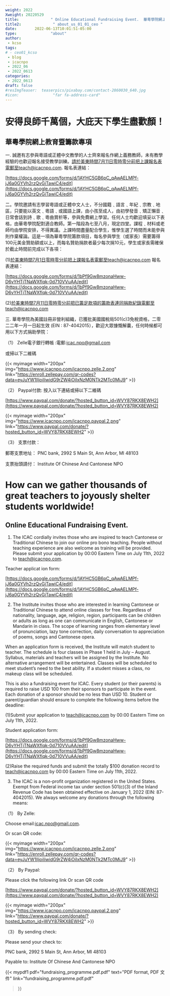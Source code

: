 ```yaml
---
weight: 2022
Xweight: 20220529
title:              " Online Educational Fundraising Event.  華粵學院網上教育暨籌款專項"
title2:              " about_us_01_01_ceo "
date:        2022-06-13T10:01:51-05:00
type:               "about"
author:
 - kcso
tags:
# - ceo01_kcso
 - blog
 - icacnpo
 - 2022_06
 - 2022_0613
categories:
 - 2022_0613
draft: false
#resImgTeaser:  teaserpics/pixabay.com/contact-2860030_640.jpg
#icon:               "far fa-address-card"
---
```



# 安得良師千萬個，大庇天下學生盡歡顏！

## 華粵學院網上教育暨籌款專項

一. 誠邀有志參與粵語或正體中文教學的人士齊來報名作網上義務教師，未有教學經驗的也歡迎報名接受教學訓練。請於美東時間7月11日零時零分前把上課報名表電郵至teach@icacnpo.com.
報名表連結：

[https://docs.google.com/forms/d/1AYHC5GB6pC_qAwAELMPf-jJ6a0GYVh2rzQvGiTawiC4/edit](https://docs.google.com/forms/d/1AYHC5GB6pC_qAwAELMPf-jJ6a0GYVh2rzQvGiTawiC4/edit)

 二。學院邀請有志學習粵語或正體中文人士，不分國籍﹑語言﹑年紀﹑宗教﹑地區，只要能以英文﹑粵語﹑或國語上課，由小孩至成人，由初學發音﹑矯正懶音﹑日常會話到詩﹑歌﹑粵曲賞析等，參與免費網上學習。任何人士均歡迎填妥以下表格，由華粵學院配對適合教師。第一階段為七至八月，現定四堂。課程﹑材料或老師均由學院安排，不得異議。上課時間盡量配合學生，惟學生選了時間而未能參與則作棄權論。這是一項為華粵學院籌款項目，每名參與學生（或家長）需要籌得100元美金贊助額或以上，而每名贊助捐款者最少每次捐10元，學生或家長需確保於截止時間前完成以下各項：

(1)於美東時間7月1日零時零分前把上課報名表電郵至teach@icacnpo.com
報名表連結：

[https://docs.google.com/forms/d/1bPf9Gw8mzonaHww-D6vYHTjTNaWXflqk-0d710VVuAA/edit](https://docs.google.com/forms/d/1bPf9Gw8mzonaHww-D6vYHTjTNaWXflqk-0d710VVuAA/edit)

(2)於美東時間7月11日零時零分前把已籌足款項的籌款表連同捐款紀錄電郵至teach@icacnpo.com

三. 華粵學院為美國註冊非營利組織，已獲批美國國稅局501(c)3免稅資格，二零二二年一月一日起生效  (EIN : 87-4042015），歡迎大眾慷慨解囊，任何時候都可用以下方式捐助學院：

（1） Zelle電子銀行轉帳 :電郵:icac.npo@gmail.com

或掃以下二維碼

{{< myimage width="200px"                        img="https://www.icacnpo.com/icacnpo.zelle.2.png" 
link="https://enroll.zellepay.com/qr-codes?data=eyJuYW1lIjoiIiwidG9rZW4iOiIxNzM0NTk2MTc0MiJ9" >}}


（2） Paypal付款: 按入以下連結或掃以下二維碼

[https://www.paypal.com/donate/?hosted_button_id=WVY87RKX8EWH2](https://www.paypal.com/donate/?hosted_button_id=WVY87RKX8EWH2)

{{< myimage width="200px" img="https://www.icacnpo.com/icacnpo.paypal.2.png" 
link="https://www.paypal.com/donate/?hosted_button_id=WVY87RKX8EWH2" >}}


（3） 支票付款：

郵寄支票地址： PNC bank, 2992 S Main St, Ann Arbor, MI 48103

支票抬頭請付： Institute Of Chinese And Cantonese NPO

# How can we gather thousands of great teachers to joyously shelter students worldwide!

## Online Educational Fundraising Event. 

1. The ICAC cordially invites those who are inspired to teach Cantonese or Traditional Chinese to join our online pro bono teaching. People without teaching experience are also welcome as training will be provided. Please submit your application by 00:00 Eastern Time on July 11th, 2022 to teach@icacnpo.com.
 
Teacher applicat ion form:

[https://docs.google.com/forms/d/1AYHC5GB6pC_qAwAELMPf-jJ6a0GYVh2rzQvGiTawiC4/edit](https://docs.google.com/forms/d/1AYHC5GB6pC_qAwAELMPf-jJ6a0GYVh2rzQvGiTawiC4/edit)
 
2. The Institute invites those who are interested in learning Cantonese or Traditional Chinese to attend online classes for free. Regardless of nationality, language, age, religion, region, participants can be children or adults as long as one can communicate in English, Cantonese or Mandarin in class. The scope of learning ranges from elementary level of pronunciation, lazy tone correction, daily conversation to appreciation of poems, songs and Cantonese opera.
 
When an application form is received, the Institute will match student to teacher. The schedule is four classes in Phase 1 held in July – August. Syllabus, materials and teachers will be assigned by the Institute. No alternative arrangement will be entertained. Classes will be scheduled to meet student’s need to the best ability. If a student misses a class, no makeup class will be scheduled.
 
This is also a fundraising event for ICAC. Every student (or their parents) is required to raise USD 100 from their sponsors to participate in the event. Each donation of a sponsor should be no less than USD 10. Student or parent/guardian should ensure to complete the following items before the deadline:
 
(1)Submit your application to teach@icacnpo.com by 00:00 Eastern Time on July 11th, 2022.

Student application form: 

[https://docs.google.com/forms/d/1bPf9Gw8mzonaHww-D6vYHTjTNaWXflqk-0d710VVuAA/edit](https://docs.google.com/forms/d/1bPf9Gw8mzonaHww-D6vYHTjTNaWXflqk-0d710VVuAA/edit)
 
(2)Raise the required funds and submit the totally $100 donation record to teach@icacnpo.com by 00:00 Eastern Time on July 11th, 2022.
 
3. The ICAC is a non-profit organization registered in the United States. Exempt from Federal income tax under section 501(c)(3) of the Inland Revenue Code has been obtained effective on January 1, 2022 (EIN: 87-4042015). We always welcome any donations through the following means:

（1） By Zelle:

Choose email:icac.npo@gmail.com. 

Or scan QR code:

{{< myimage width="200px"                        img="https://www.icacnpo.com/icacnpo.zelle.2.png" 
link="https://enroll.zellepay.com/qr-codes?data=eyJuYW1lIjoiIiwidG9rZW4iOiIxNzM0NTk2MTc0MiJ9" >}}

（2） By Paypal:

Please click the following link Or scan QR code

[https://www.paypal.com/donate/?hosted_button_id=WVY87RKX8EWH2](https://www.paypal.com/donate/?hosted_button_id=WVY87RKX8EWH2)

{{< myimage width="200px"                        img="https://www.icacnpo.com/icacnpo.paypal.2.png" 
link="https://www.paypal.com/donate/?hosted_button_id=WVY87RKX8EWH2" >}}


（3） By sending check: 

Please send your check to: 

PNC bank, 2992 S Main St, Ann Arbor, MI 48103

Payable to: Institute Of Chinese And Cantonese NPO


{{< mypdf1 pdf="fundraising_programme.pdf.pdf"
text="PDF format, PDF 文件"
link="fundraising_programme.pdf.pdf"
>}}

